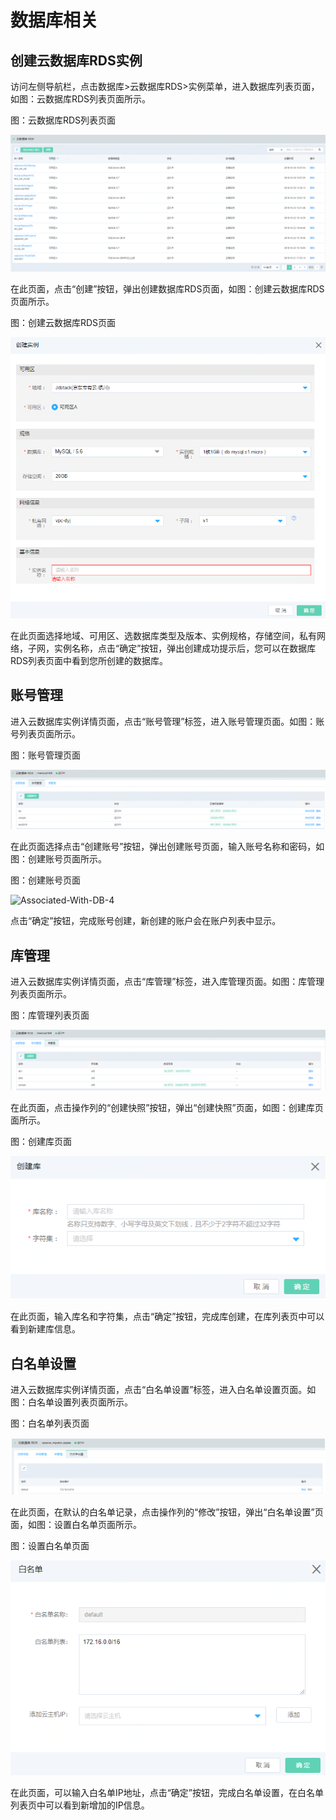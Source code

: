 # 数据库相关

## 创建云数据库RDS实例

访问左侧导航栏，点击数据库>云数据库RDS>实例菜单，进入数据库列表页面，如图：云数据库RDS列表页面所示。

图：云数据库RDS列表页面

![Associated-With-DB-1](../../../../image/JDFusion/Associated-With-DB-1.png)

在此页面，点击“创建”按钮，弹出创建数据库RDS页面，如图：创建云数据库RDS页面所示。

图：创建云数据库RDS页面

![Associated-With-DB-2](../../../../image/JDFusion/Associated-With-DB-2.png)

在此页面选择地域、可用区、选数据库类型及版本、实例规格，存储空间，私有网络，子网，实例名称，点击“确定”按钮，弹出创建成功提示后，您可以在数据库RDS列表页面中看到您所创建的数据库。

## 账号管理

进入云数据库实例详情页面，点击“账号管理”标签，进入账号管理页面。如图：账号列表页面所示。

图：账号管理页面

![Associated-With-DB-3](../../../../image/JDFusion/Associated-With-DB-3.png)

在此页面选择点击“创建账号”按钮，弹出创建账号页面，输入账号名称和密码，如图：创建账号页面所示。

图：创建账号页面

![Associated-With-DB-4](../../../../image/JDusion/Associated-With-DB-4.png)

点击“确定”按钮，完成账号创建，新创建的账户会在账户列表中显示。

## 库管理

进入云数据库实例详情页面，点击“库管理”标签，进入库管理页面。如图：库管理列表页面所示。

图：库管理列表页面

![Associated-With-DB-5](../../../../image/JDFusion/Associated-With-DB-5.png)

在此页面，点击操作列的“创建快照”按钮，弹出“创建快照”页面，如图：创建库页面所示。

图：创建库页面

![Associated-With-DB-6](../../../../image/JDFusion/Associated-With-DB-6.png)

在此页面，输入库名和字符集，点击“确定”按钮，完成库创建，在库列表页中可以看到新建库信息。

## 白名单设置

进入云数据库实例详情页面，点击“白名单设置”标签，进入白名单设置页面。如图：白名单设置列表页面所示。

图：白名单列表页面

![Associated-With-DB-7](../../../../image/JDFusion/Associated-With-DB-7.png)

在此页面，在默认的白名单记录，点击操作列的“修改”按钮，弹出“白名单设置”页面，如图：设置白名单页面所示。

图：设置白名单页面

![Associated-With-DB-8](../../../../image/JDFusion/Associated-With-DB-8.png)

在此页面，可以输入白名单IP地址，点击“确定”按钮，完成白名单设置，在白名单列表页中可以看到新增加的IP信息。

